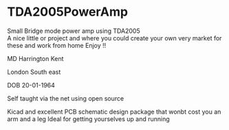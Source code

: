 # TDA2005PowerAmp
Small Bridge mode power amp using TDA2005  
A nice little or project  and where  you could create  your own very market  for these  and work from home 
Enjoy  !! 

MD Harrington  Kent  

London South east 


DOB 20-01-1964 

Self taught via the net using open source 

Kicad  and excellent PCB schematic design package  that wonbt cost you an arm and a leg 
Ideal for getting yourselves up and running 
